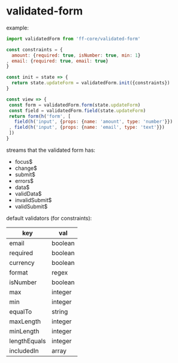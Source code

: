 
# validated-form

example:
```js
import validatedForm from 'ff-core/validated-form'

const constraints = {
  amount: {required: true, isNumber: true, min: 1}
, email: {required: true, email: true}
}

const init = state => {
  return state.updateForm = validatedForm.init({constraints})
}

const view => {
 const form = validatedForm.form(state.updateForm)
 const field = validatedForm.field(state.updateForm)
 return form(h('form', [
   field(h('input', {props: {name: 'amount', type: 'number'}})
 , field(h('input', {props: {name: 'email', type: 'text'}})
 ])
}

```

streams that the validated form has:

- focus$
- change$
- submit$
- errors$
- data$
- validData$
- invalidSubmit$ 
- validSubmit$


default validators (for constraints): 

| key | val |
| --- | --- |
| email | boolean |
| required | boolean |
| currency | boolean |
| format | regex |
| isNumber | boolean |
| max | integer |
| min | integer |
| equalTo | string | 
| maxLength | integer |
| minLength | integer |
| lengthEquals | integer |
| includedIn | array |
